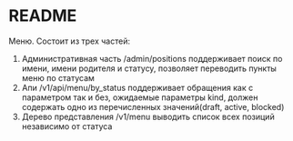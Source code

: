 # README

Меню.
Состоит из трех частей:
1) Административная часть /admin/positions поддерживает поиск по имени, имени родителя и статусу, позволяет переводить пункты меню по статусам
2) Апи /v1/api/menu/by_status поддерживает обращения как с  параметром так и без, ожидаемые параметры kind, должен содержать одно из перечисленных значений(draft, active, blocked)
3) Дерево представления /v1/menu выводить список всех позиций независимо от статуса
